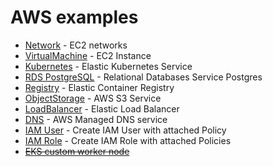 # AWS examples

* [Network](./net) - EC2 networks
* [VirtualMachine](./virtualmachine) - EC2 Instance
* [Kubernetes](./kubernetes) - Elastic Kubernetes Service
* [RDS PostgreSQL](./postgresql) - Relational Databases Service Postgres
* [Registry](./registry) - Elastic Container Registry
* [ObjectStorage](./objectstorage) - AWS S3 Service
* [LoadBalancer](./loadbalancer) - Elastic Load Balancer
* [DNS](./dns) - AWS Managed DNS service
* [IAM User](./iamuser) - Create IAM User with attached Policy
* [IAM Role](./iamrole) - Create IAM Role with attached Policies
* ~~[EKS custom worker node](./eks-custom-worker-node)~~
